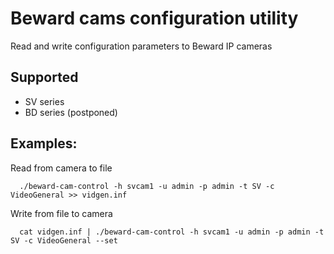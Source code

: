 # Beward cams configuration utility
Read and write configuration parameters to Beward IP cameras

## Supported
* SV series
* BD series (postponed)

## Examples:
Read from camera to file
```
  ./beward-cam-control -h svcam1 -u admin -p admin -t SV -c VideoGeneral >> vidgen.inf
```
Write from file to camera
```
  cat vidgen.inf | ./beward-cam-control -h svcam1 -u admin -p admin -t SV -c VideoGeneral --set
```
